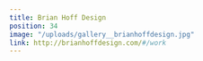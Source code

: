 ```yaml
---
title: Brian Hoff Design
position: 34
image: "/uploads/gallery__brianhoffdesign.jpg"
link: http://brianhoffdesign.com/#/work
---
```


